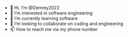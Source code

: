 - 👋 Hi, I’m @Demmy2022
- 👀 I’m interested in software engineering
- 🌱 I’m currently learning software
- 💞️ I’m looking to collaborate on coding and engineering
- 📫 How to reach me via my phone number

<!---
Demmy2022/Demmy2022 is a ✨ special ✨ repository because its `README.md` (this file) appears on your GitHub profile.
You can click the Preview link to take a look at your changes.
--->
